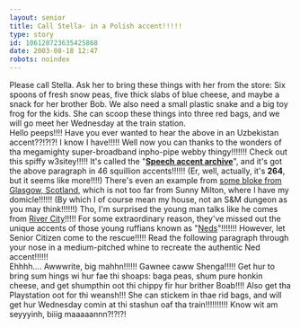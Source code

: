 ```yaml
---
layout: senior
title: Call Stella- in a Polish accent!!!!!
type: story
id: 106120723635425868
date: 2003-08-18 12:47
robots: noindex
---
```


<div class="quote">Please call Stella.  Ask her to bring these things with her from the store:  Six spoons of fresh snow peas, five thick slabs of blue cheese, and maybe a snack for her brother Bob.  We also need a small plastic snake and a big toy frog for the kids.  She can scoop these things into three red bags, and we will go meet her Wednesday at the train station.</div>Hello peeps!!!! Have you ever wanted to hear the above in an Uzbekistan accent??!?!?! I know I have!!!!! Well now you can thanks to the wonders of tha megamighty super-broadband inpho-pipe webby thingy!!!!!!! Check out this spiffy w3sitey!!!!! It's called the "<a href="http://classweb.gmu.edu/accent/"><b>Speech accent archive</b></a>", and it's got the above paragraph in 46 squillion accents!!!!!! (Er, well, actually, it's <b>264</b>, but it seems like more!!!!) There's even an example from <a href="http://classweb.gmu.edu/accent/english24.html">some bloke from Glasgow, Scotland</a>, which is not too far from Sunny Milton, where I have my domicle!!!!!! (By which I of course mean my house, not an S&amp;M dungeon as you may think!!!!!!) Tho, I'm surprised the young man talks like he comes from <a href="http://www.bbc.co.uk/scotland/tv/rivercity/">River City</a>!!!!! For some extraordinary reason, they've missed out the unique accents of those young ruffians known as "<a href="http://www.bbc.co.uk/scotland/tv/chewinthefat/neds/index.shtml">Neds</a>"!!!!!!! However, let Senior Citizen come to the rescue!!!!! Read the following paragraph through your nose in a medium-pitched whine to recreate the authentic Ned accent!!!!!!
<div class="quote">Ehhhh.... Awwwrite, big mahhn!!!!!! Gawnee caww Shenga!!!!! Get hur to bring sum hings wi hur fae thi shoaps:  baga peas, shum pure honkin cheese, and get shumpthin oot thi chippy fir hur brither Boab!!!!  Also get tha Playstation oot for thi weansh!!!  She can stickem in thae rid bags, and will get hur Wednesday comin at thi stashun oaf tha train!!!!!!!!!! Know wit am seyyyinh, biiig maaaaannn?!?!?!</div>
<div style="clear: both;"></div>

